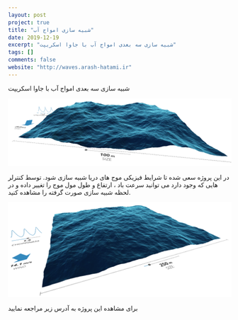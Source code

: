 ```yaml
---
layout: post
project: true
title: "شبیه سازی امواج آب"
date: 2019-12-19
excerpt: "شبیه سازی سه بعدی امواج آب با جاوا اسکریپت"
tags: []
comments: false
website: "http://waves.arash-hatami.ir"
---
```


شبیه سازی سه بعدی امواج آب با جاوا اسکریپت

![tooltip](/assets/img/projects/11.webp)

در این پروژه سعی شده تا شرایط فیزیکی موج های دریا شبیه سازی شود. توسط کنترلر هایی که وجود دارد می توانید سرعت باد ، ارتفاع و طول مول موج را تغییر داده و در لحظه شبیه سازی صورت گرفته را مشاهده کنید.

![tooltip](/assets/img/projects/12.webp)

برای مشاهده این پروژه به آدرس زیر مراجعه نمایید
